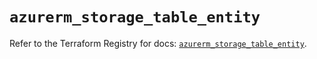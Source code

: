 # `azurerm_storage_table_entity`

Refer to the Terraform Registry for docs: [`azurerm_storage_table_entity`](https://registry.terraform.io/providers/hashicorp/azurerm/4.46.0/docs/resources/storage_table_entity).
